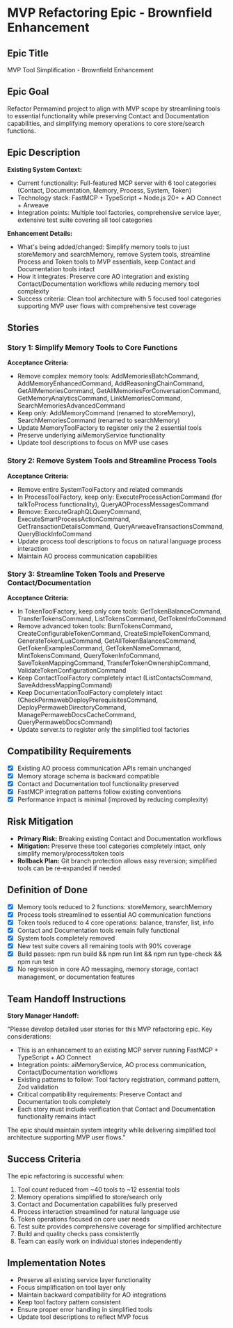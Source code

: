 # MVP Refactoring Epic - Brownfield Enhancement

## Epic Title

MVP Tool Simplification - Brownfield Enhancement

## Epic Goal

Refactor Permamind project to align with MVP scope by streamlining tools to essential functionality while preserving Contact and Documentation capabilities, and simplifying memory operations to core store/search functions.

## Epic Description

**Existing System Context:**

- Current functionality: Full-featured MCP server with 6 tool categories (Contact, Documentation, Memory, Process, System, Token)
- Technology stack: FastMCP + TypeScript + Node.js 20+ + AO Connect + Arweave
- Integration points: Multiple tool factories, comprehensive service layer, extensive test suite covering all tool categories

**Enhancement Details:**

- What's being added/changed: Simplify memory tools to just storeMemory and searchMemory, remove System tools, streamline Process and Token tools to MVP essentials, keep Contact and Documentation tools intact
- How it integrates: Preserve core AO integration and existing Contact/Documentation workflows while reducing memory tool complexity
- Success criteria: Clean tool architecture with 5 focused tool categories supporting MVP user flows with comprehensive test coverage

## Stories

### Story 1: Simplify Memory Tools to Core Functions

**Acceptance Criteria:**

- Remove complex memory tools: AddMemoriesBatchCommand, AddMemoryEnhancedCommand, AddReasoningChainCommand, GetAllMemoriesCommand, GetAllMemoriesForConversationCommand, GetMemoryAnalyticsCommand, LinkMemoriesCommand, SearchMemoriesAdvancedCommand
- Keep only: AddMemoryCommand (renamed to storeMemory), SearchMemoriesCommand (renamed to searchMemory)
- Update MemoryToolFactory to register only the 2 essential tools
- Preserve underlying aiMemoryService functionality
- Update tool descriptions to focus on MVP use cases

### Story 2: Remove System Tools and Streamline Process Tools

**Acceptance Criteria:**

- Remove entire SystemToolFactory and related commands
- In ProcessToolFactory, keep only: ExecuteProcessActionCommand (for talkToProcess functionality), QueryAOProcessMessagesCommand
- Remove: ExecuteGraphQLQueryCommand, ExecuteSmartProcessActionCommand, GetTransactionDetailsCommand, QueryArweaveTransactionsCommand, QueryBlockInfoCommand
- Update process tool descriptions to focus on natural language process interaction
- Maintain AO process communication capabilities

### Story 3: Streamline Token Tools and Preserve Contact/Documentation

**Acceptance Criteria:**

- In TokenToolFactory, keep only core tools: GetTokenBalanceCommand, TransferTokensCommand, ListTokensCommand, GetTokenInfoCommand
- Remove advanced token tools: BurnTokensCommand, CreateConfigurableTokenCommand, CreateSimpleTokenCommand, GenerateTokenLuaCommand, GetAllTokenBalancesCommand, GetTokenExamplesCommand, GetTokenNameCommand, MintTokensCommand, QueryTokenInfoCommand, SaveTokenMappingCommand, TransferTokenOwnershipCommand, ValidateTokenConfigurationCommand
- Keep ContactToolFactory completely intact (ListContactsCommand, SaveAddressMappingCommand)
- Keep DocumentationToolFactory completely intact (CheckPermawebDeployPrerequisitesCommand, DeployPermawebDirectoryCommand, ManagePermawebDocsCacheCommand, QueryPermawebDocsCommand)
- Update server.ts to register only the simplified tool factories

## Compatibility Requirements

- [x] Existing AO process communication APIs remain unchanged
- [x] Memory storage schema is backward compatible
- [x] Contact and Documentation tool functionality preserved
- [x] FastMCP integration patterns follow existing conventions
- [x] Performance impact is minimal (improved by reducing complexity)

## Risk Mitigation

- **Primary Risk:** Breaking existing Contact and Documentation workflows
- **Mitigation:** Preserve these tool categories completely intact, only simplify memory/process/token tools
- **Rollback Plan:** Git branch protection allows easy reversion; simplified tools can be re-expanded if needed

## Definition of Done

- [x] Memory tools reduced to 2 functions: storeMemory, searchMemory
- [x] Process tools streamlined to essential AO communication functions
- [x] Token tools reduced to 4 core operations: balance, transfer, list, info
- [x] Contact and Documentation tools remain fully functional
- [x] System tools completely removed
- [x] New test suite covers all remaining tools with 90% coverage
- [x] Build passes: npm run build && npm run lint && npm run type-check && npm run test
- [x] No regression in core AO messaging, memory storage, contact management, or documentation features

## Team Handoff Instructions

**Story Manager Handoff:**

"Please develop detailed user stories for this MVP refactoring epic. Key considerations:

- This is an enhancement to an existing MCP server running FastMCP + TypeScript + AO Connect
- Integration points: aiMemoryService, AO process communication, Contact/Documentation workflows
- Existing patterns to follow: Tool factory registration, command pattern, Zod validation
- Critical compatibility requirements: Preserve Contact and Documentation tools completely
- Each story must include verification that Contact and Documentation functionality remains intact

The epic should maintain system integrity while delivering simplified tool architecture supporting MVP user flows."

## Success Criteria

The epic refactoring is successful when:

1. Tool count reduced from ~40 tools to ~12 essential tools
2. Memory operations simplified to store/search only
3. Contact and Documentation capabilities fully preserved
4. Process interaction streamlined for natural language use
5. Token operations focused on core user needs
6. Test suite provides comprehensive coverage for simplified architecture
7. Build and quality checks pass consistently
8. Team can easily work on individual stories independently

## Implementation Notes

- Preserve all existing service layer functionality
- Focus simplification on tool layer only
- Maintain backward compatibility for AO integrations
- Keep tool factory pattern consistent
- Ensure proper error handling in simplified tools
- Update tool descriptions to reflect MVP focus
